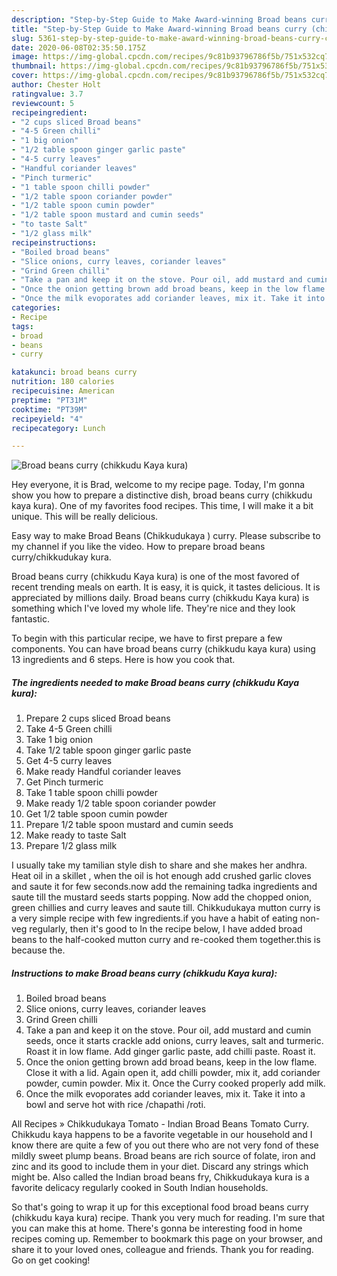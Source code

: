 ```yaml
---
description: "Step-by-Step Guide to Make Award-winning Broad beans curry (chikkudu Kaya kura)"
title: "Step-by-Step Guide to Make Award-winning Broad beans curry (chikkudu Kaya kura)"
slug: 5361-step-by-step-guide-to-make-award-winning-broad-beans-curry-chikkudu-kaya-kura
date: 2020-06-08T02:35:50.175Z
image: https://img-global.cpcdn.com/recipes/9c81b93796786f5b/751x532cq70/broad-beans-curry-chikkudu-kaya-kura-recipe-main-photo.jpg
thumbnail: https://img-global.cpcdn.com/recipes/9c81b93796786f5b/751x532cq70/broad-beans-curry-chikkudu-kaya-kura-recipe-main-photo.jpg
cover: https://img-global.cpcdn.com/recipes/9c81b93796786f5b/751x532cq70/broad-beans-curry-chikkudu-kaya-kura-recipe-main-photo.jpg
author: Chester Holt
ratingvalue: 3.7
reviewcount: 5
recipeingredient:
- "2 cups sliced Broad beans"
- "4-5 Green chilli"
- "1 big onion"
- "1/2 table spoon ginger garlic paste"
- "4-5 curry leaves"
- "Handful coriander leaves"
- "Pinch turmeric"
- "1 table spoon chilli powder"
- "1/2 table spoon coriander powder"
- "1/2 table spoon cumin powder"
- "1/2 table spoon mustard and cumin seeds"
- "to taste Salt"
- "1/2 glass milk"
recipeinstructions:
- "Boiled broad beans"
- "Slice onions, curry leaves, coriander leaves"
- "Grind Green chilli"
- "Take a pan and keep it on the stove. Pour oil, add mustard and cumin seeds, once it starts crackle add onions, curry leaves, salt and turmeric. Roast it in low flame. Add ginger garlic paste, add chilli paste. Roast it."
- "Once the onion getting brown add broad beans, keep in the low flame. Close it with a lid. Again open it, add chilli powder, mix it, add coriander powder, cumin powder. Mix it. Once the Curry cooked properly add milk."
- "Once the milk evoporates add coriander leaves, mix it. Take it into a bowl and serve hot with rice /chapathi /roti."
categories:
- Recipe
tags:
- broad
- beans
- curry

katakunci: broad beans curry 
nutrition: 180 calories
recipecuisine: American
preptime: "PT31M"
cooktime: "PT39M"
recipeyield: "4"
recipecategory: Lunch

---
```



![Broad beans curry (chikkudu Kaya kura)](https://img-global.cpcdn.com/recipes/9c81b93796786f5b/751x532cq70/broad-beans-curry-chikkudu-kaya-kura-recipe-main-photo.jpg)

Hey everyone, it is Brad, welcome to my recipe page. Today, I'm gonna show you how to prepare a distinctive dish, broad beans curry (chikkudu kaya kura). One of my favorites food recipes. This time, I will make it a bit unique. This will be really delicious.

Easy way to make Broad Beans (Chikkudukaya ) curry. Please subscribe to my channel if you like the video. How to prepare broad beans curry/chikkudukay kura.

Broad beans curry (chikkudu Kaya kura) is one of the most favored of recent trending meals on earth. It is easy, it is quick, it tastes delicious. It is appreciated by millions daily. Broad beans curry (chikkudu Kaya kura) is something which I've loved my whole life. They're nice and they look fantastic.


To begin with this particular recipe, we have to first prepare a few components. You can have broad beans curry (chikkudu kaya kura) using 13 ingredients and 6 steps. Here is how you cook that.

<!--inarticleads1-->

##### The ingredients needed to make Broad beans curry (chikkudu Kaya kura):

1. Prepare 2 cups sliced Broad beans
1. Take 4-5 Green chilli
1. Take 1 big onion
1. Take 1/2 table spoon ginger garlic paste
1. Get 4-5 curry leaves
1. Make ready Handful coriander leaves
1. Get Pinch turmeric
1. Take 1 table spoon chilli powder
1. Make ready 1/2 table spoon coriander powder
1. Get 1/2 table spoon cumin powder
1. Prepare 1/2 table spoon mustard and cumin seeds
1. Make ready to taste Salt
1. Prepare 1/2 glass milk


I usually take my tamilian style dish to share and she makes her andhra. Heat oil in a skillet , when the oil is hot enough add crushed garlic cloves and saute it for few seconds.now add the remaining tadka ingredients and saute till the mustard seeds starts popping. Now add the chopped onion, green chillies and curry leaves and saute till. Chikkudukaya mutton curry is a very simple recipe with few ingredients.if you have a habit of eating non-veg regularly, then it&#39;s good to In the recipe below, I have added broad beans to the half-cooked mutton curry and re-cooked them together.this is because the. 

<!--inarticleads2-->

##### Instructions to make Broad beans curry (chikkudu Kaya kura):

1. Boiled broad beans
1. Slice onions, curry leaves, coriander leaves
1. Grind Green chilli
1. Take a pan and keep it on the stove. Pour oil, add mustard and cumin seeds, once it starts crackle add onions, curry leaves, salt and turmeric. Roast it in low flame. Add ginger garlic paste, add chilli paste. Roast it.
1. Once the onion getting brown add broad beans, keep in the low flame. Close it with a lid. Again open it, add chilli powder, mix it, add coriander powder, cumin powder. Mix it. Once the Curry cooked properly add milk.
1. Once the milk evoporates add coriander leaves, mix it. Take it into a bowl and serve hot with rice /chapathi /roti.


All Recipes » Chikkudukaya Tomato - Indian Broad Beans Tomato Curry. Chikkudu kaya happens to be a favorite vegetable in our household and I know there are quite a few of you out there who are not very fond of these mildly sweet plump beans. Broad beans are rich source of folate, iron and zinc and its good to include them in your diet. Discard any strings which might be. Also called the Indian broad beans fry, Chikkudukaya kura is a favorite delicacy regularly cooked in South Indian households. 

So that's going to wrap it up for this exceptional food broad beans curry (chikkudu kaya kura) recipe. Thank you very much for reading. I'm sure that you can make this at home. There's gonna be interesting food in home recipes coming up. Remember to bookmark this page on your browser, and share it to your loved ones, colleague and friends. Thank you for reading. Go on get cooking!
